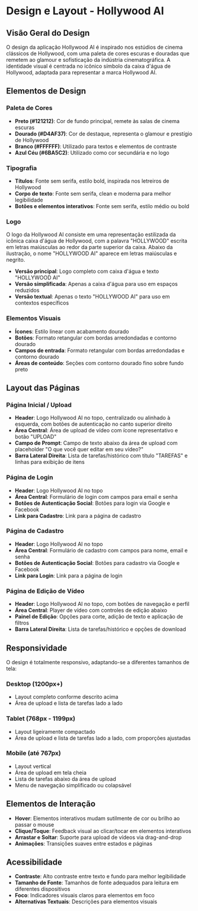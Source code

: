 # Design e Layout - Hollywood AI

## Visão Geral do Design

O design da aplicação Hollywood AI é inspirado nos estúdios de cinema clássicos de Hollywood, com uma paleta de cores escuras e douradas que remetem ao glamour e sofisticação da indústria cinematográfica. A identidade visual é centrada no icônico símbolo da caixa d'água de Hollywood, adaptada para representar a marca Hollywood AI.

## Elementos de Design

### Paleta de Cores
- **Preto (#121212)**: Cor de fundo principal, remete às salas de cinema escuras
- **Dourado (#D4AF37)**: Cor de destaque, representa o glamour e prestígio de Hollywood
- **Branco (#FFFFFF)**: Utilizado para textos e elementos de contraste
- **Azul Céu (#6BA5C2)**: Utilizado como cor secundária e no logo

### Tipografia
- **Títulos**: Fonte sem serifa, estilo bold, inspirada nos letreiros de Hollywood
- **Corpo de texto**: Fonte sem serifa, clean e moderna para melhor legibilidade
- **Botões e elementos interativos**: Fonte sem serifa, estilo médio ou bold

### Logo
O logo da Hollywood AI consiste em uma representação estilizada da icônica caixa d'água de Hollywood, com a palavra "HOLLYWOOD" escrita em letras maiúsculas ao redor da parte superior da caixa. Abaixo da ilustração, o nome "HOLLYWOOD AI" aparece em letras maiúsculas e negrito.

- **Versão principal**: Logo completo com caixa d'água e texto "HOLLYWOOD AI"
- **Versão simplificada**: Apenas a caixa d'água para uso em espaços reduzidos
- **Versão textual**: Apenas o texto "HOLLYWOOD AI" para uso em contextos específicos

### Elementos Visuais
- **Ícones**: Estilo linear com acabamento dourado
- **Botões**: Formato retangular com bordas arredondadas e contorno dourado
- **Campos de entrada**: Formato retangular com bordas arredondadas e contorno dourado
- **Áreas de conteúdo**: Seções com contorno dourado fino sobre fundo preto

## Layout das Páginas

### Página Inicial / Upload
- **Header**: Logo Hollywood AI no topo, centralizado ou alinhado à esquerda, com botões de autenticação no canto superior direito
- **Área Central**: Área de upload de vídeo com ícone representativo e botão "UPLOAD"
- **Campo de Prompt**: Campo de texto abaixo da área de upload com placeholder "O que você quer editar em seu vídeo?"
- **Barra Lateral Direita**: Lista de tarefas/histórico com título "TAREFAS" e linhas para exibição de itens

### Página de Login
- **Header**: Logo Hollywood AI no topo
- **Área Central**: Formulário de login com campos para email e senha
- **Botões de Autenticação Social**: Botões para login via Google e Facebook
- **Link para Cadastro**: Link para a página de cadastro

### Página de Cadastro
- **Header**: Logo Hollywood AI no topo
- **Área Central**: Formulário de cadastro com campos para nome, email e senha
- **Botões de Autenticação Social**: Botões para cadastro via Google e Facebook
- **Link para Login**: Link para a página de login

### Página de Edição de Vídeo
- **Header**: Logo Hollywood AI no topo, com botões de navegação e perfil
- **Área Central**: Player de vídeo com controles de edição abaixo
- **Painel de Edição**: Opções para corte, adição de texto e aplicação de filtros
- **Barra Lateral Direita**: Lista de tarefas/histórico e opções de download

## Responsividade

O design é totalmente responsivo, adaptando-se a diferentes tamanhos de tela:

### Desktop (1200px+)
- Layout completo conforme descrito acima
- Área de upload e lista de tarefas lado a lado

### Tablet (768px - 1199px)
- Layout ligeiramente compactado
- Área de upload e lista de tarefas lado a lado, com proporções ajustadas

### Mobile (até 767px)
- Layout vertical
- Área de upload em tela cheia
- Lista de tarefas abaixo da área de upload
- Menu de navegação simplificado ou colapsável

## Elementos de Interação

- **Hover**: Elementos interativos mudam sutilmente de cor ou brilho ao passar o mouse
- **Clique/Toque**: Feedback visual ao clicar/tocar em elementos interativos
- **Arrastar e Soltar**: Suporte para upload de vídeos via drag-and-drop
- **Animações**: Transições suaves entre estados e páginas

## Acessibilidade

- **Contraste**: Alto contraste entre texto e fundo para melhor legibilidade
- **Tamanho de Fonte**: Tamanhos de fonte adequados para leitura em diferentes dispositivos
- **Foco**: Indicadores visuais claros para elementos em foco
- **Alternativas Textuais**: Descrições para elementos visuais
